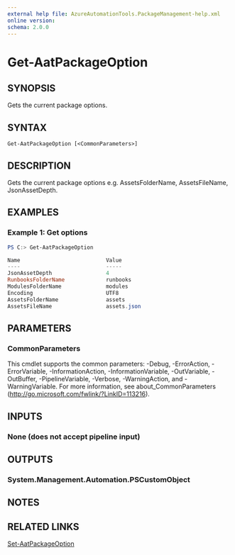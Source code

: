 ```yaml
---
external help file: AzureAutomationTools.PackageManagement-help.xml
online version: 
schema: 2.0.0
---
```


# Get-AatPackageOption

## SYNOPSIS
Gets the current package options.

## SYNTAX

```
Get-AatPackageOption [<CommonParameters>]
```

## DESCRIPTION
Gets the current package options e.g. AssetsFolderName, AssetsFileName, JsonAssetDepth.

## EXAMPLES

### Example 1: Get options
```PowerShell
PS C:> Get-AatPackageOption

Name                           Value
----                           -----
JsonAssetDepth                 4
RunbooksFolderName             runbooks
ModulesFolderName              modules
Encoding                       UTF8
AssetsFolderName               assets
AssetsFileName                 assets.json
```

## PARAMETERS

### CommonParameters
This cmdlet supports the common parameters: -Debug, -ErrorAction, -ErrorVariable, -InformationAction, -InformationVariable, -OutVariable, -OutBuffer, -PipelineVariable, -Verbose, -WarningAction, and -WarningVariable. For more information, see about_CommonParameters (http://go.microsoft.com/fwlink/?LinkID=113216).

## INPUTS

### None (does not accept pipeline input)

## OUTPUTS

### System.Management.Automation.PSCustomObject

## NOTES

## RELATED LINKS

[Set-AatPackageOption](.)
